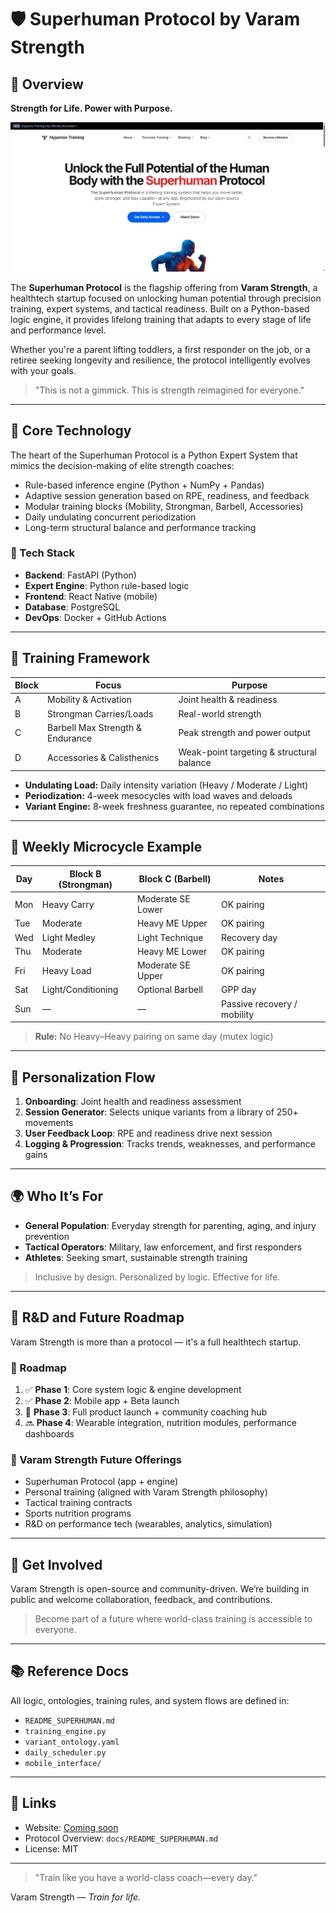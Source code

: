 # 🛡️ Superhuman Protocol by Varam Strength

## 🚀 Overview

**Strength for Life. Power with Purpose.**

![Superhuman Protocol](https://github.com/juheekim1217/hts/blob/main/src/assets/images/htscreenshot.png)

The **Superhuman Protocol** is the flagship offering from **Varam Strength**, a healthtech startup focused on unlocking human potential through precision training, expert systems, and tactical readiness. Built on a Python-based logic engine, it provides lifelong training that adapts to every stage of life and performance level.

Whether you're a parent lifting toddlers, a first responder on the job, or a retiree seeking longevity and resilience, the protocol intelligently evolves with your goals.

> "This is not a gimmick. This is strength reimagined for everyone."

---

## 🧠 Core Technology

The heart of the Superhuman Protocol is a Python Expert System that mimics the decision-making of elite strength coaches:

* Rule-based inference engine (Python + NumPy + Pandas)
* Adaptive session generation based on RPE, readiness, and feedback
* Modular training blocks (Mobility, Strongman, Barbell, Accessories)
* Daily undulating concurrent periodization
* Long-term structural balance and performance tracking

### 🔧 Tech Stack

* **Backend**: FastAPI (Python)
* **Expert Engine**: Python rule-based logic
* **Frontend**: React Native (mobile)
* **Database**: PostgreSQL
* **DevOps**: Docker + GitHub Actions

---

## 🧱 Training Framework

| Block | Focus                            | Purpose                                   |
| ----- | -------------------------------- | ----------------------------------------- |
| A     | Mobility & Activation            | Joint health & readiness                  |
| B     | Strongman Carries/Loads          | Real-world strength                       |
| C     | Barbell Max Strength & Endurance | Peak strength and power output            |
| D     | Accessories & Calisthenics       | Weak-point targeting & structural balance |

* **Undulating Load:** Daily intensity variation (Heavy / Moderate / Light)
* **Periodization:** 4-week mesocycles with load waves and deloads
* **Variant Engine:** 8-week freshness guarantee, no repeated combinations

---

## 📆 Weekly Microcycle Example

| Day | Block B (Strongman) | Block C (Barbell) | Notes                       |
| --- | ------------------- | ----------------- | --------------------------- |
| Mon | Heavy Carry         | Moderate SE Lower | OK pairing                  |
| Tue | Moderate            | Heavy ME Upper    | OK pairing                  |
| Wed | Light Medley        | Light Technique   | Recovery day                |
| Thu | Moderate            | Heavy ME Lower    | OK pairing                  |
| Fri | Heavy Load          | Moderate SE Upper | OK pairing                  |
| Sat | Light/Conditioning  | Optional Barbell  | GPP day                     |
| Sun | —                   | —                 | Passive recovery / mobility |

> **Rule:** No Heavy–Heavy pairing on same day (mutex logic)

---

## 🔄 Personalization Flow

1. **Onboarding**: Joint health and readiness assessment
2. **Session Generator**: Selects unique variants from a library of 250+ movements
3. **User Feedback Loop**: RPE and readiness drive next session
4. **Logging & Progression**: Tracks trends, weaknesses, and performance gains

---

## 🌍 Who It’s For

* **General Population**: Everyday strength for parenting, aging, and injury prevention
* **Tactical Operators**: Military, law enforcement, and first responders
* **Athletes**: Seeking smart, sustainable strength training

> Inclusive by design. Personalized by logic. Effective for life.

---

## 🔬 R\&D and Future Roadmap

Varam Strength is more than a protocol — it's a full healthtech startup.

### 🔧 Roadmap

1. ✅ **Phase 1**: Core system logic & engine development
2. ✅ **Phase 2**: Mobile app + Beta launch
3. 🔄 **Phase 3**: Full product launch + community coaching hub
4. 🔜 **Phase 4**: Wearable integration, nutrition modules, performance dashboards

### 🎯 Varam Strength Future Offerings

* Superhuman Protocol (app + engine)
* Personal training (aligned with Varam Strength philosophy)
* Tactical training contracts
* Sports nutrition programs
* R\&D on performance tech (wearables, analytics, simulation)

---

## 📣 Get Involved

Varam Strength is open-source and community-driven. We’re building in public and welcome collaboration, feedback, and contributions.

> Become part of a future where world-class training is accessible to everyone.

---

## 📚 Reference Docs

All logic, ontologies, training rules, and system flows are defined in:

* `README_SUPERHUMAN.md`
* `training_engine.py`
* `variant_ontology.yaml`
* `daily_scheduler.py`
* `mobile_interface/`

---

## 🔗 Links

* Website: [Coming soon](https://hyperiontraining.systems)
* Protocol Overview: `docs/README_SUPERHUMAN.md`
* License: MIT

---

> "Train like you have a world-class coach—every day."

Varam Strength — *Train for life.*
